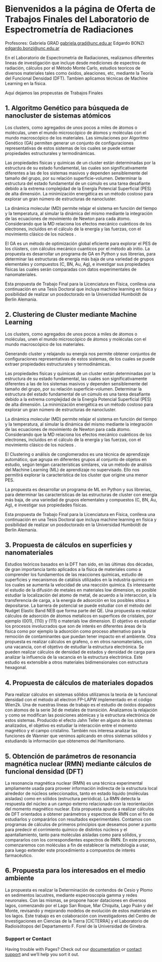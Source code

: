 # Bienvenidos a la página de Oferta de Trabajos Finales del Laboratorio de Espectrometría de Radiaciones

Profesores:
Gabriela GRAD gabriela.grad@unc.edu.ar
Edgardo BONZI edgardo.bonzi@unc.edu.ar

En el Laboratorio de Espectrometría de Radiaciones, realizamos diferentes lineas de investigación que incluye desde mediciones de espectros de radiación, cálculos por el Método Monte Carlo, estudios teoricos de diversos materiales tales como óxidos, aleaciones, etc, mediante la Teoría del Funcional Densidad (DFT).
Tambien aplicamos técnicas de Machine Learning en la física.

Aquí dejamos las propeustas de Trabajos Finales

## 1. Algoritmo Genético para búsqueda de nanocluster de sistemas atómicos

Los clusters, como agregados de unos pocos a miles de átomos o moléculas, unen el mundo microscópico de átomos y moléculas con el mundo macroscópico de los materiales.  Las simulaciones por Algoritmo Genético (GA) permiten generar un conjunto de configuraciones representativas de estos sistemas de los cuales se puede extraer propiedades estructurales y termodinámicas. 

Las propiedades físicas y químicas de un cluster están determinadas por la estructura de su estado fundamental, las cuales son significativamente diferentes a las de los sistemas masivos y dependen sensiblemente del tamaño del grupo, por su relación superficie-volumen. 
Determinar la estructura del estado fundamental de un cúmulo es una tarea desafiante debido a la extrema complejidad de la Energía Potencial Superficial (PES) de alta dimensión.  La minimización energética es un método costoso para explorar un gran número de estructuras de nanocluster. 

La dinámica molecular (MD) permite relajar el sistema en función del tiempo y la temperatura, al simular la dinámica del mismo mediante la integración de las ecuaciones de movimiento de Newton para cada átomo. Considerando que la MD relaciona los efectos mecánico cuánticos de los electrones, incluídos en el cálculo de la energía y las fuerzas, con el movimiento clásico de los núcleos .

El GA es un método de optimización global eficiente para explorar el PES de los clústers, con cálculos mecánico cuanticos por el método ab initio. La propuesta es desarrollar un programa de GA en Python y sus librerias, para determinar las estructuras de energía más baja de una variedad de grupos elementales y compuestos (C, BN, Au, Ag), e investigar sus propiedades físicas las cuales serán comparadas con datos experimentales de nanomateriales. 

Esta propuesta de Trabajo Final para la Licenciatura en Física, conlleva una continuación en una Tesis Doctoral que incluya machine learning en física y posibilidad de realizar un posdoctorado en la Universidad Humboldt de Berlín Alemania.

## 2. Clustering de Cluster mediante Machine Learning

Los clusters, como agregados de unos pocos a miles de átomos o moléculas, unen el mundo microscópico de átomos y moléculas con el mundo macroscópico de los materiales.  

Generando cluster y relajando su energía nos permite obtener conjuntos de configuraciones representativas de estos sistemas, de los cuales se puede extraer propiedades estructurales y termodinámicas. 

Las propiedades físicas y químicas de un cluster están determinadas por la estructura de su estado fundamental, las cuales son significativamente diferentes a las de los sistemas masivos y dependen sensiblemente del tamaño del grupo, por su relación superficie-volumen. 
Determinar la estructura del estado fundamental de un cúmulo es una tarea desafiante debido a la extrema complejidad de la Energía Potencial Superficial (PES) de alta dimensión.  La minimización energética es un método costoso para explorar un gran número de estructuras de nanocluster. 

La dinámica molecular (MD) permite relajar el sistema en función del tiempo y la temperatura, al simular la dinámica del mismo mediante la integración de las ecuaciones de movimiento de Newton para cada átomo. Considerando que la MD relaciona los efectos mecánico cuánticos de los electrones, incluídos en el cálculo de la energía y las fuerzas, con el movimiento clásico de los núcleos .

El Clustering o análisis de conglomerados es una técnica de aprendizaje automático, que agrupa en diferentes grupos al conjunto de objetos en estudio,  según tengan características similares, via un método de análisis del Machine Learning (ML) de aprendizaje no supervisado.  Ello nos permitirá explorar la característica de los cluster que origine una menor PES.

La propuesta es desarrollar un programa de ML en Python y sus librerias, para determinar las características de las estructuras de cluster con energía más baja, de una variedad de grupos elementales y compuestos (C, BN, Au, Ag), e investigar sus propiedades físicas. 

Esta propuesta de Trabajo Final para la Licenciatura en Física, conlleva una continuación en una Tesis Doctoral que incluya machine learning en física y posibilidad de realizar un posdoctorado en la Universidad Humboldt de Berlín Alemania.


## 3. Propuesta de cálculos en superficies y nanomateriales
Estudios teóricos basados en la DFT han sido, en las últimas dos décadas, de gran importancia tanto aplicados a la física de materiales como a comprender los fundamentos de las reacciones químicas, estudio de superficies y mecanismos de catálisis utilizados en la industria quimica en los cuales se aumenta la velocidad de una reacción quimica.
Es interesante el estudio de la difusión de metales en materiales low dimension, es posible estudiar la localización del atomo de metal, de acuerdo a la interaccion, a la transferencia de carga, a la energía de adsorción en los posibles sitios a depositarse. La barrera de potencial se puede estudiar con el método del Nudget Elastic Band NEB que forma parte del QE.
Una propuesta es realizar cálculos de adsorción de átomos metalicos en superfices de cristales, por ejemplo (001), (110) y (111) o materials low dimension. El objetivo es estudiar los procesos involucrados que son de interés en diferentes áreas de la física como por ejemplo la adsorción como proceso alternativo para la remoción de contaminantes que puedan tener impacto en el ambiente.
Otra propuesta es realizar cálculos en grafeno, o en otros nanomateriales, con una vacancia, con el objetivo de estudiar la estructura electrónica. Se pueden realizar cálculos de densidad de estados y densidad de carga para analizar la influencia de la vacancia en la estructura electrónica. Este estudio es extensible a otros materiales bidimensionales con estructura hexagonal.

## 4. Propuesta de cálculos de materiales dopados
Para realizar cálculos en sistemas sólidos utilizamos la teoría de la funcional densidad con el método all electron FP-LAPW implementado en el código Wien2k. Una de nuestras líneas de trabajo es el estudio de óxidos dopados con átomos de la serie 3d de metales de transición. Analizamos la relajación y como se modifican las posiciones atómicas y la estructura electrónica de estos sistemas. Producido el efecto Jahn Teller en alguno de los sistemas analizados, el objetivo es estudiar la interacción entre el momento magnético y el campo cristalino. También nos interesa analizar las funciones de Wannier que venimos aplicando en otros sistemas sólidos y estudiando la información que obtenemos del Hamiltoniano.

## 5. Obtención de parámetros de resonancia magnética nuclear (RMN) mediante cálculos de funcional densidad (DFT)
La resonancia magnética nuclear (RMN) es una técnica experimental ampliamente usada para proveer información indirecta de la estructura local alrededor de núcleos seleccionados, tanto en estado líquido (moléculas aisladas) como en sólidos (estructura periódica). La RMN detecta la respuesta del núcleo a un campo externo relacionado con la reorientación del momento magnético nuclear. Esta propuesta apunta a realizar cálculos de DFT orientados a obtener parámetros y espectros de RMN con el fin de estudiarlos y comparárlos con resultados experimentales.
Contamos con programas de cálculos de primeros principios que deseamos poner a punto para predecir el corrimiento químico de distintos núcleos y el apantallamiento, tanto para moléculas aisladas como para sólidos, y compararlos con los correspondientes espectros de RMN. En este proceso, comenzaremos con moléculas a fin de establecer la metodología a usar, para luego extender este procedimiento a compuestos de interés farmacéutico.

## 6. Propuesta para los interesados en el medio ambiente
La propuesta es realizar la Determinación de contendos de Cesio y Plomo en sedimentos lacustres, mediante especroscopía gamma y redes neuronales. Con las mismas, se propone hacer dataciones en diversos lagos, comenzando por el Lago San Roque, Mar Chiquita, Lago Puán y del Monte, revisando y mejorando modelos de evolución de estos materiales en los lagos. Este trabajo es en colaboración con investigadores del Centro de Investigaciones en Ciencias de la Tierra [CICTERRA] y el Laboratorio de Radioisótopos del Departamento F. Forel de la Universidad de Ginebra.



### Support or Contact

Having trouble with Pages? Check out our [documentation](https://docs.github.com/categories/github-pages-basics/) or [contact support](https://support.github.com/contact) and we’ll help you sort it out.
